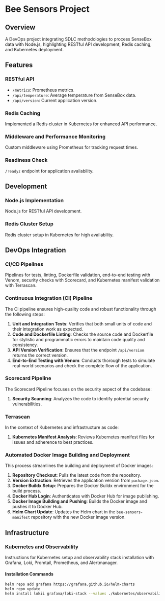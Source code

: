 # Bee Sensors Project

## Overview
A DevOps project integrating SDLC methodologies to process SenseBox data with Node.js, highlighting RESTful API development, Redis caching, and Kubernetes deployment.

## Features
### RESTful API
- `/metrics`: Prometheus metrics.
- `/api/temperature`: Average temperature from SenseBox data.
- `/api/version`: Current application version.

### Redis Caching
Implemented a Redis cluster in Kubernetes for enhanced API performance.

### Middleware and Performance Monitoring
Custom middleware using Prometheus for tracking request times.

### Readiness Check
`/readyz` endpoint for application availability.

## Development
### Node.js Implementation
Node.js for RESTful API development.

### Redis Cluster Setup
Redis cluster setup in Kubernetes for high availability.

## DevOps Integration
### CI/CD Pipelines
Pipelines for tests, linting, Dockerfile validation, end-to-end testing with Venom, security checks with Scorecard, and Kubernetes manifest validation with Terrascan.

### Continuous Integration (CI) Pipeline

The CI pipeline ensures high-quality code and robust functionality through the following steps:

1. **Unit and Integration Tests**: Verifies that both small units of code and their integration work as expected.
2. **Code and Dockerfile Linting**: Checks the source code and Dockerfile for stylistic and programmatic errors to maintain code quality and consistency.
3. **API Version Verification**: Ensures that the endpoint `/api/version` returns the correct version.
4. **End-to-End Testing with Venom**: Conducts thorough tests to simulate real-world scenarios and check the complete flow of the application.

### Scorecard Pipeline

The Scorecard Pipeline focuses on the security aspect of the codebase:

1. **Security Scanning**: Analyzes the code to identify potential security vulnerabilities.

### Terrascan

In the context of Kubernetes and infrastructure as code:

1. **Kubernetes Manifest Analysis**: Reviews Kubernetes manifest files for issues and adherence to best practices.

### Automated Docker Image Building and Deployment

This process streamlines the building and deployment of Docker images:

1. **Repository Checkout**: Pulls the latest code from the repository.
2. **Version Extraction**: Retrieves the application version from `package.json`.
3. **Docker Buildx Setup**: Prepares the Docker Buildx environment for the build process.
4. **Docker Hub Login**: Authenticates with Docker Hub for image publishing.
5. **Docker Image Building and Pushing**: Builds the Docker image and pushes it to Docker Hub.
6. **Helm Chart Update**: Updates the Helm chart in the `bee-sensors-manifest` repository with the new Docker image version.


## Infrastructure
### Kubernetes and Observability
Instructions for Kubernetes setup and observability stack installation with Grafana, Loki, Promtail, Prometheus, and Alertmanager.

#### Installation Commands
```bash
helm repo add grafana https://grafana.github.io/helm-charts
helm repo update
helm install lokii grafana/loki-stack --values ./kubernetes/observability/values.yml
